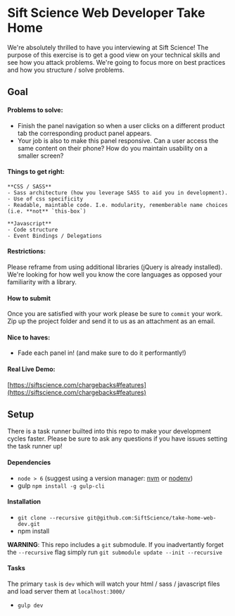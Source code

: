 # Sift Science Web Developer Take Home

We're absolutely thrilled to have you interviewing at Sift Science! The purpose
of this exercise is to get a good view on your technical skills and see how you
attack problems. We're going to focus more on best practices and
how you structure / solve problems.


## Goal

#### Problems to solve:
- Finish the panel navigation so when a user clicks on a different product tab
 the corresponding product panel appears.
 - Your job is also to make this panel responsive. Can a user access the same
   content on their phone? How do you maintain usability on a smaller screen?

#### Things to get right:

    **CSS / SASS**
    - Sass architecture (how you leverage SASS to aid you in development).
    - Use of css specificity
    - Readable, maintable code. I.e. modularity, rememberable name choices
    (i.e. **not** `this-box`)

    **Javascript**
    - Code structure
    - Event Bindings / Delegations

#### Restrictions:
Please reframe from using additional libraries (jQuery is already installed).
We're looking for how well you know the core languages as opposed your
familiarity with a library.

#### How to submit

Once you are satisfied with your work please be sure to `commit` your work. Zip
up the project folder and send it to us as an attachment as an email.

#### Nice to haves:

- Fade each panel in! (and make sure to do it performantly!)

#### Real Live Demo:
[https://siftscience.com/chargebacks#features](https://siftscience.com/chargebacks#features)


## Setup

There is a task runner builted into this repo to make your development cycles
faster. Please be sure to ask any questions if you have issues setting the task
runner up!


#### Dependencies

- `node > 6` (suggest using a version manager:
  [nvm](https://github.com/creationix/nvm) or
    [nodenv](https://github.com/nodenv/nodenv))
- gulp `npm install -g gulp-cli`


#### Installation

- `git clone --recursive git@github.com:SiftScience/take-home-web-dev.git`
- npm install

**WARNING**: This repo includes a `git` submodule. If you inadvertantly forget
the `--recursive` flag simply run `git submodule update --init --recursive`


#### Tasks
The primary `task` is `dev` which will watch your html / sass / javascript files
and load server them at `localhost:3000/`

- `gulp dev`
